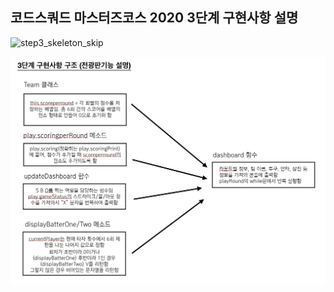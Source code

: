 ## 코드스쿼드 마스터즈코스 2020 3단계 구현사항 설명

![step3_skeleton_skip](/https://github.com/jypthemiracle/codesquad-jinhyung/blob/step-3/step3_skeleton_skip.png)

![step3_skeleton_dashboard](https://github.com/jypthemiracle/codesquad-jinhyung/blob/step-3/step3_skeleton_dashboard.png)